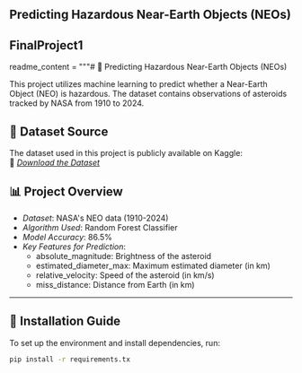 ## Predicting Hazardous Near-Earth Objects (NEOs)
## FinalProject1
readme_content = """# 🚀 Predicting Hazardous Near-Earth Objects (NEOs)

This project utilizes machine learning to predict whether a Near-Earth Object (NEO) is hazardous. 
The dataset contains observations of asteroids tracked by NASA from 1910 to 2024.

## 📌 Dataset Source
The dataset used in this project is publicly available on Kaggle:  
🔗 *[Download the Dataset](https://www.kaggle.com/datasets/ivansher/nasa-nearest-earth-objects-1910-2024/data)*  

## 📊 Project Overview
- *Dataset*: NASA's NEO data (1910-2024)
- *Algorithm Used*: Random Forest Classifier
- *Model Accuracy*: 86.5%
- *Key Features for Prediction*:
  - absolute_magnitude: Brightness of the asteroid
  - estimated_diameter_max: Maximum estimated diameter (in km)
  - relative_velocity: Speed of the asteroid (in km/s)
  - miss_distance: Distance from Earth (in km)

---

## 🔧 Installation Guide
To set up the environment and install dependencies, run:
```bash
pip install -r requirements.tx

